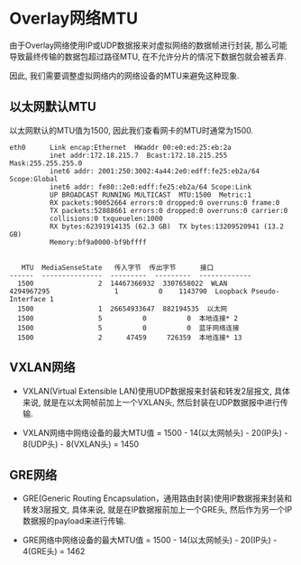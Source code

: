 # Overlay网络MTU

由于Overlay网络使用IP或UDP数据报来对虚拟网络的数据帧进行封装, 那么可能导致最终传输的数据包超过路径MTU, 在不允许分片的情况下数据包就会被丢弃.

因此, 我们需要调整虚拟网络内的网络设备的MTU来避免这种现象.


## 以太网默认MTU

以太网默认的MTU值为1500, 因此我们查看网卡的MTU时通常为1500.

    eth0      Link encap:Ethernet  HWaddr 00:e0:ed:25:eb:2a  
              inet addr:172.18.215.7  Bcast:172.18.215.255  Mask:255.255.255.0
              inet6 addr: 2001:250:3002:4a44:2e0:edff:fe25:eb2a/64 Scope:Global
              inet6 addr: fe80::2e0:edff:fe25:eb2a/64 Scope:Link
              UP BROADCAST RUNNING MULTICAST  MTU:1500  Metric:1
              RX packets:90052664 errors:0 dropped:0 overruns:0 frame:0
              TX packets:52888661 errors:0 dropped:0 overruns:0 carrier:0
              collisions:0 txqueuelen:1000 
              RX bytes:62391914135 (62.3 GB)  TX bytes:13209520941 (13.2 GB)
              Memory:bf9a0000-bf9bffff


       MTU  MediaSenseState   传入字节  传出字节      接口
    ------  ---------------  ---------  ---------  -------------
      1500                2  14467366932  3307658022  WLAN
    4294967295                1          0    1143790  Loopback Pseudo-Interface 1
      1500                1  26654933647  882194535  以太网
      1500                5          0          0  本地连接* 2
      1500                5          0          0  蓝牙网络连接
      1500                2      47459     726359  本地连接* 13


## VXLAN网络

* VXLAN(Virtual Extensible LAN)使用UDP数据报来封装和转发2层报文, 具体来说, 就是在以太网帧前加上一个VXLAN头, 然后封装在UDP数据报中进行传输.

* VXLAN网络中网络设备的最大MTU值 = 1500 - 14(以太网帧头) - 20(IP头) - 8(UDP头) - 8(VXLAN头) = 1450


## GRE网络

* GRE(Generic Routing Encapsulation，通用路由封装)使用IP数据报来封装和转发3层报文, 具体来说, 就是在IP数据报前加上一个GRE头, 然后作为另一个IP数据报的payload来进行传输.

* GRE网络中网络设备的最大MTU值 = 1500 - 14(以太网帧头) - 20(IP头) - 4(GRE头) = 1462